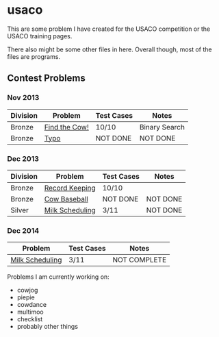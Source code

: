 # usaco

This are some problem I have created for the USACO competition or the USACO training pages. 

There also might be some other files in here. Overall though, most of the files are programs. 

## Contest Problems

### Nov 2013
| Division | Problem | Test Cases | Notes |
|------------|------------|-------------|---------------|
| Bronze | [Find the Cow!] | 10/10 | Binary Search |
| Bronze | [Typo] | NOT DONE | NOT DONE | 

### Dec 2013

| Division | Problem | Test Cases | Notes |
|------------|------------|-------------|---------------|
| Bronze | [Record Keeping] | 10/10 | |
| Bronze | [Cow Baseball] | NOT DONE | NOT DONE | 
| Silver | [Milk Scheduling] | 3/11 | NOT DONE | 

### Dec 2014
| Problem | Test Cases | Notes |
|---------|----------|------------|
| [Milk Scheduling] | 3/11 | NOT COMPLETE | 


Problems I am currently working on:
* cowjog
* piepie
* cowdance
* multimoo
* checklist
* probably other things

[Find the Cow!]: /contest/nov12/bronze/cowfind/cowfind.cpp
[Typo]: /contest/nov12/bronze/typo/typo.cpp
[Cow Baseball]: /contest/dec13/bronze/baseball/baseball.cpp
[Record Keeping]: /contest/dec13/bronze/records/records.cpp 
[Milk Scheduling]: /contest/dec13/silver/msched/msched.cpp


